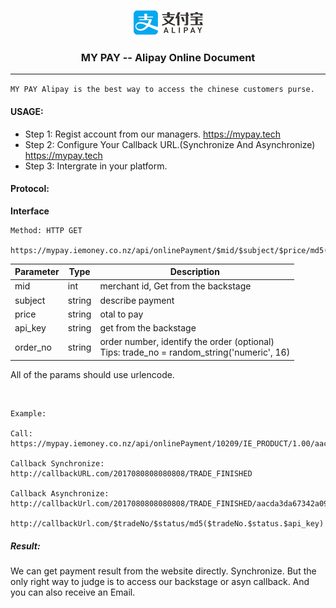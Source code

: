 <p align="center"><img src="/alipay.png">
<h3 align="center">MY PAY -- Alipay Online Document</h3><hr>
</p>

``
MY PAY Alipay is the best way to access the chinese customers purse.
``

#### USAGE:

* Step 1: Regist account from our managers. <a href="https://mypay.tech">https://mypay.tech</a>
* Step 2: Configure Your Callback URL.(Synchronize And Asynchronize) <a href="https://mypay.tech">https://mypay.tech</a>
* Step 3: Intergrate in your platform.

#### Protocol:

**Interface**

```
Method: HTTP GET

https://mypay.iemoney.co.nz/api/onlinePayment/$mid/$subject/$price/md5($mid.$subject.$price.$api_key)/$order_no
```

|Parameter	|Type 	|Description|
|-----------|-------|-----------|
|mid        |int |merchant id, Get from the backstage|
|subject    |string  |describe payment|
|price      |string  |otal to pay|
|api_key    |string  |get from the backstage|
|order_no   |string  |order number, identify the order (optional)<br/>Tips: trade_no = random_string('numeric', 16)|

All of the params should use urlencode.

<br/>

```
Example:

Call:
https://mypay.iemoney.co.nz/api/onlinePayment/10209/IE_PRODUCT/1.00/aacda3da67342a0961faa7c631041871/2017080808080808

Callback Synchronize:
http://callbackURL.com/2017080808080808/TRADE_FINISHED

Callback Asynchronize:
http://callbackUrl.com/2017080808080808/TRADE_FINISHED/aacda3da67342a0961faa7c631041871

http://callbackUrl.com/$tradeNo/$status/md5($tradeNo.$status.$api_key)

```

##### Result:

We can get payment result from the website directly. Synchronize.
But the only right way to judge is to access our backstage or asyn callback. And you can also receive an Email.


